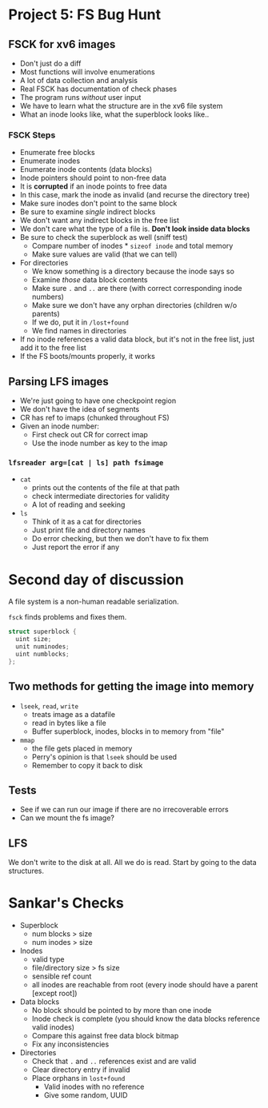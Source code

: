 # Project 5: FS Bug Hunt

## FSCK for xv6 images
* Don't just do a diff
* Most functions will involve enumerations
* A lot of data collection and analysis
* Real FSCK has documentation of check phases
* The program runs _without_ user input
* We have to learn what the structure are in the xv6 file system
* What an inode looks like, what the superblock looks like..

### FSCK Steps
* Enumerate free blocks
* Enumerate inodes
* Enumerate inode contents (data blocks)
* Inode pointers should point to non-free data
* It is __corrupted__ if an inode points to free data
* In this case, mark the inode as invalid (and recurse the directory tree)
* Make sure inodes don't point to the same block
* Be sure to examine _single_ indirect blocks
* We don't want any indirect blocks in the free list
* We don't care what the type of a file is. __Don't look inside data blocks__
* Be sure to check the superblock as well (sniff test)
  * Compare number of inodes * `sizeof inode` and total memory
  * Make sure values are valid (that we can tell)
* For directories
  * We know something is a directory because the inode says so
  * Examine _those_ data block contents
  * Make sure `.` and `..` are there (with correct corresponding inode numbers)
  * Make sure we don't have any orphan directories (children w/o parents)
  * If we do, put it in `/lost+found`
  * We find names in directories
* If no inode references a valid data block, but it's not in the free list, just add it to the free list
* If the FS boots/mounts properly, it works

## Parsing LFS images
* We're just going to have one checkpoint region
* We don't have the idea of segments
* CR has ref to imaps (chunked throughout FS)
* Given an inode number:
  * First check out CR for correct imap
  * Use the inode number as key to the imap

### `lfsreader arg=[cat | ls] path fsimage`
* `cat`
  * prints out the contents of the file at that path
  * check intermediate directories for validity
  * A lot of reading and seeking
* `ls`
  * Think of it as a cat for directories
  * Just print file and directory names
  * Do error checking, but then we don't have to fix them
  * Just report the error if any

# Second day of discussion

A file system is a non-human readable serialization.

`fsck` finds problems and fixes them.

```c
struct superblock {
  uint size;
  unit numinodes;
  uint numblocks;
};
```

## Two methods for getting the image into memory
* `lseek`, `read`, `write`
  * treats image as a datafile
  * read in bytes like a file
  * Buffer superblock, inodes, blocks in to memory from "file"
* `mmap`
  * the file gets placed in memory
  * Perry's opinion is that `lseek` should be used
  * Remember to copy it back to disk

## Tests
* See if we can run our image if there are no irrecoverable errors
* Can we mount the fs image?

## LFS
We don't write to the disk at all. All we do is read.
Start by going to the data structures.

# Sankar's Checks
* Superblock
  * num blocks > size
  * num inodes > size
* Inodes
  * valid type
  * file/directory size > fs size
  * sensible ref count
  * all inodes are reachable from root (every inode should have a parent [except root])
* Data blocks
  * No block should be pointed to by more than one inode
  * Inode check is complete (you should know the data blocks reference valid inodes)
  * Compare this against free data block bitmap
  * Fix any inconsistencies
* Directories
  * Check that `.` and `..` references exist and are valid
  * Clear directory entry if invalid
  * Place orphans in `lost+found`
    * Valid inodes with no reference
    * Give some random, UUID
